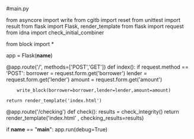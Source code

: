 #main.py

from asyncore import write
from cgitb import reset
from unittest import result
from flask import Flask, render_template
from flask import request
from idna import check_initial_combiner

from block import *


app = Flask(__name__)


@app.route('/', methods=['POST','GET'])
def index():
    if request.method == 'POST':
        borrower = request.form.get('borrower')
        lender = request.form.get('lender')
        amount = request.form.get('amount')
        
        write_block(borrower=borrower,lender=lender,amount=amount) 
        
    return render_template('index.html')
@app.route('/checking')
def check():
    results = check_integrity()
    return render_template('index.html' , checking_results=results)




if __name__ == "__main__":
    app.run(debug=True)
